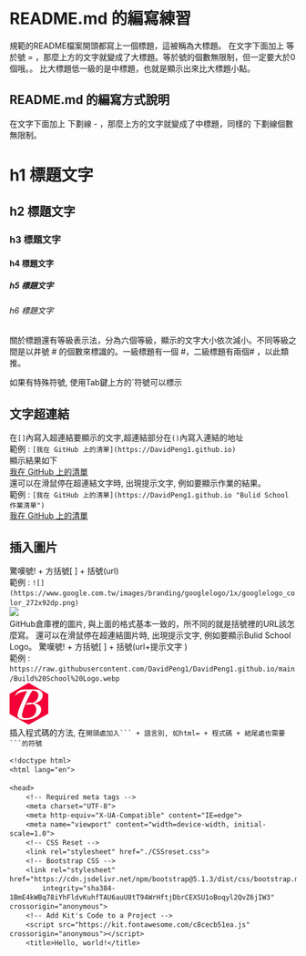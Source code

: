 README.md 的編寫練習
==================================================
規範的README檔案開頭都寫上一個標題，這被稱為大標題。
在文字下面加上 等於號 = ，那麼上方的文字就變成了大標題。等於號的個數無限制，但一定要大於0個哦。。
比大標題低一級的是中標題，也就是顯示出來比大標題小點。


README.md 的編寫方式說明
--------------------------------------------------
在文字下面加上 下劃線 - ，那麼上方的文字就變成了中標題，同樣的 下劃線個數無限制。

# h1 標題文字
## h2 標題文字
### h3 標題文字
#### h4 標題文字
##### h5 標題文字
###### h6 標題文字

關於標題還有等級表示法，分為六個等級，顯示的文字大小依次減小。不同等級之間是以井號  #  的個數來標識的。一級標題有一個 #，二級標題有兩個# ，以此類推。

如果有特殊符號, 使用Tab鍵上方的`符號可以標示

文字超連結
-----------------------------------------
在`[]`內寫入超連結要顯示的文字,超連結部分在`()`內寫入連結的地址
<br>
範例 : `[我在 GitHub 上的清單](https://DavidPeng1.github.io)`
<br>
顯示結果如下
<br>
[我在 GitHub 上的清單](https://DavidPeng1.github.io)
<br>
還可以在滑鼠停在超連結文字時, 出現提示文字, 例如要顯示作業的結果。
<br>
範例 : `[我在 GitHub 上的清單](https://DavidPeng1.github.io "Bulid School 作業清單")`
<br>
[我在 GitHub 上的清單](https://DavidPeng1.github.io "Bulid School 作業清單")


插入圖片
---------------------------------------------
驚嘆號! + 方括號[ ] + 括號(url) 
<br>
範例 : `![](https://www.google.com.tw/images/branding/googlelogo/1x/googlelogo_color_272x92dp.png)`
<br>
![](https://www.google.com.tw/images/branding/googlelogo/1x/googlelogo_color_272x92dp.png)
<br>
GitHub倉庫裡的圖片, 與上面的格式基本一致的，所不同的就是括號裡的URL該怎麼寫。
還可以在滑鼠停在超連結圖片時, 出現提示文字, 例如要顯示Bulid School Logo。
驚嘆號! + 方括號[ ] + 括號(url+提示文字 ) 
<br>
範例 : `https://raw.githubusercontent.com/DavidPeng1/DavidPeng1.github.io/main/Build%20School%20Logo.webp`
<br>
![](https://raw.githubusercontent.com/DavidPeng1/DavidPeng1.github.io/main/Build%20School%20Logo.webp "Bulid School Logo")
<br>
插入程式碼的方法, 在`開頭處加入``` + 語言別, 如html= + 程式碼 + 結尾處也需要```的符號`

```html=
<!doctype html>
<html lang="en">

<head>
    <!-- Required meta tags -->
    <meta charset="UTF-8">
    <meta http-equiv="X-UA-Compatible" content="IE=edge">
    <meta name="viewport" content="width=device-width, initial-scale=1.0">
    <!-- CSS Reset -->
    <link rel="stylesheet" href="./CSSreset.css">   
    <!-- Bootstrap CSS -->
    <link rel="stylesheet" href="https://cdn.jsdelivr.net/npm/bootstrap@5.1.3/dist/css/bootstrap.min.css" 
        integrity="sha384-1BmE4kWBq78iYhFldvKuhfTAU6auU8tT94WrHftjDbrCEXSU1oBoqyl2QvZ6jIW3" crossorigin="anonymous">
    <!-- Add Kit's Code to a Project -->
    <script src="https://kit.fontawesome.com/c8cecb51ea.js" crossorigin="anonymous"></script>
    <title>Hello, world!</title>
```

